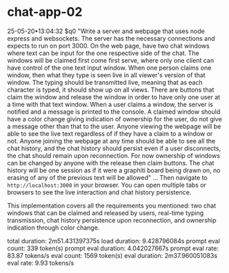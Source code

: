 # chat-app-02

25-05-20•13:04:32 $q0 "Write a server and webpage that uses node express and websockets. The server has the necessary connections and expects to run on port 3000. On the web page,  have two chat windows where text can be input for the one respective side of the chat. The windows will be claimed first come first serve, where only one client can have control of the one text input window. When one person claims one window, then what they type is seen live in all viewer's version of that window. The typing should be transmitted live, meaning that as each character is typed, it should show up on all views. There are buttons that claim the window and release the window in order to have only one user at a time with that text window. When a user claims a window, the server is notified and a message is printed to the console. A claimed window should have a color change giving indication of ownership for the user, do not give a message other than that to the user. Anyone viewing the webpage will be able to see the live text regardless of if they have a claim to a window or not. Anyone joining the webpage at any time should be able to see all the chat history, and the chat history should persist even if a user disconnects, the chat should remain upon reconnection. For now ownership of windows can be changed by anyone with the release then claim buttons. The chat history will be one session as if it were a graphiti board being drawn on, no erasing of any of the previous text will be allowed"
...
Then navigate to `http://localhost:3000` in your browser. You can open multiple tabs or browsers to see the live interaction and chat history persistence.

This implementation covers all the requirements you mentioned: two chat windows that can be claimed and released by users, real-time typing transmission, chat history persistence upon reconnection, and ownership indication through color change.

total duration:       2m51.431397375s
load duration:        9.428796084s
prompt eval count:    339 token(s)
prompt eval duration: 4.042027667s
prompt eval rate:     83.87 tokens/s
eval count:           1569 token(s)
eval duration:        2m37.960051083s
eval rate:            9.93 tokens/s
